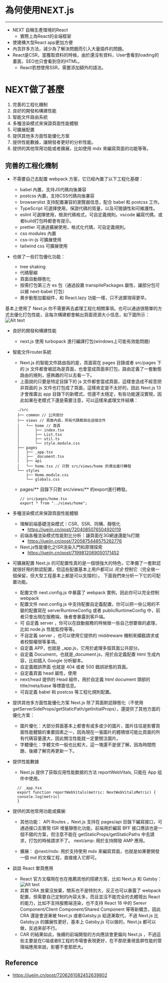 # 為何使用NEXT.js
-----
- NEXT 自稱生產環境的React
    - 實際上為React的全端框架
- 使建構大型React app更加方便
- 內含許多方法，減少為了解決問題而引入大量插件的問題。
- React是CSR，當獲取資料的時候，由於還沒有資料，User會看到loading的畫面，SEO也只會看到空的HTML。
    - React若想使用SSR，需要添加額外的語法。
# NEXT做了甚麼
1. 完善的工程化機制
2. 良好的開發和構建性能
3. 智能文件路由系統
4. 多種渲染模式來保證頁面性能體驗
5. 可擴展配置
6. 提供其他多方面性能優化方案
7. 提供性能數據，讓開發者更好的分析性能。
8. 提供的其他常用功能或者擴展，比如使用 mdx 來編寫頁面的功能等等。

## 完善的工程化機制

- 不需要自己去配置 webpack 方案，它已經內置了以下工程化基礎：
  - babel 內置，支持JS代碼向後兼容
  - postcss 內置，支持CSS代碼向後兼容
  - browserslist 支持配置兼容的瀏覽器信息，配合 babel 和 postcss 工作。
  - TypeScript 可選擇使用，保證代碼的質量，以及可閱讀性和可維護性。
  - eslint 可選擇使用，檢測代碼格式，可自定義規則。vscode 編寫代碼，或者build打包時都會有提示。
  - prettier 可通過擴展使用，格式化代碼，可自定義規則。
  - css modules 內置
  - css-in-js 可擴展使用
  - tailwind css 可擴展使用
  
- 也做了一些打包優化功能：
  - tree shaking
  - 代碼壓縮
  - 頁面自動靜態化
  - 按需打包第三方 es 包（通過設置 transpilePackages 屬性，讓部分包可以被 next-babel 打包）
  - 異步動態加載組件，和 React.lazy 功能一樣，只不過實現得更早。

基本上使用了 Next.js 你不需要再去處理工程化相關事項。也可以通過很簡單的方式去優化打包性能，且每次構建都會輸出頁面資源大小信息，如下圖所示：
![Alt text](/image.png)

- 良好的開發和構建性能
  - next.js 使用 turbopack 進行編譯打包(windows上可能有效能問題)

- 智能文件router系統
  - Next.js 的智能文件路由指的是，頁面寫在 pages 目錄或者 src/pages 下的 js 文件都會被認為是頁面，也會當成頁面來打包，路由定義了一套動態路由的規則，感興趣的可以去看一下。
  - 上面說的只要是特定目錄下的 js 文件都會當成頁面，這樣會造成不經意把非頁面的 js 文件也打包成了頁面，這樣肯定是不太好的，因此 Next.js 13 才會推廣出 app 目錄下的新模式，但還不太穩定，有些功能還沒實現，因此如果在老模式下還是需要注意，可以這樣來處理文件結構：
  ```
    ./src
    ├── common // 公共部分
    ├── views // 頁面內容，所有代碼都寫在這個文件
    │   └── home // 首頁
    │       ├── index.tsx
    │       ├── List.tsx
    │       ├── util.ts
    │       └── style.module.css
    ├── pages
    │   ├── _app.tsx
    │   ├── _document.tsx
    │   ├── api
    │   └── home.tsx // 只對 src/views/home 的導出進行轉發
    └── styles
        ├── Home.module.css
        └── globals.css
    ```

  - pages/** 目錄下只對 src/views/** 的export進行轉發。
    ```
    // src/pages/home.tsx
    export * from "../views/home";
    ```
- 多種渲染模式來保證頁面性能體驗
    - 理解前端基礎渲染模式｜CSR、SSR、同構、靜態化
        - https://juejin.cn/post/7204085076504920119
    - 前端各種渲染模式性能對比分析｜讓頁面在3G網速還能1s打開
        - https://juejin.cn/post/7205875448575262776
    - Next.js性能優化之ISR渲染入門和原理探索
        - https://juejin.cn/post/7199812069050171452

- 可擴展配置
Next.js 的可配置性真的是一個很強大的特色，它準備了一套默認就很好用的默認配置，但這些配置基本上用戶都可以 *完全* 控制它（完全做一個保留，但大型工程基本上都是可以支撐的）。
下面我們來分析一下它的可配置功能。

  - 配置文件 next.config.js 中暴露了 webpack 實例，因此你可以完全控制 webpack
  - 配置文件 next.config.js 中支持配置自定義配置，你可以把一些公用的不變的配置寫在 serverRuntimeConfig 或者 publicRuntimeConfig 中，前者只會出現在服務端，後者會暴露到客戶端。
  - 可 自定義 server ，你可以在啟動服務的時候做一些自己想要做的處理，比如 node.js 性能監控等等。
  - 不自定義 server ，也可以使用它提供的 middreware 機制來攔截請求或者校驗權限等事項。
  - 自定義 APP，也就是 _app.js，它用於處理多個頁面公共部分。
  - 自定義 Document，也就是_document.js，用於自定義配置 html 生成內容，比如插入 Google 分析腳本。
  - 自定義錯誤界面 也就是 404 或者 500 錯誤狀態的頁面。
  - 自定義頁面 head 屬性，使用
  - next/head 提供的 Head 組件，用於自定義 html document 頭部的 title/meta/base 等標簽信息。
  - 可自定義 babel 和 postcss 等工程化規則配置。

- 提供其他多方面性能優化方案
Next.js 除了頁面默認靜態化（不使用getServerSideProps/getStaticPath/getInitialProps），還提供了其他方面的優化方案：
  - 圖片優化：大部分頁面基本上都會有或多或少的圖片，圖片往往是影響頁面性能體驗的重要因素之一，因為現在一張圖片的體積很可能比頁面的所有代碼容量還大，因此關注性能就一定要關注圖片。
  - 字體優化：字體文件一般也比較大，這一塊還不是很了解，因為時間問題，後續了解完再更新一下。

- 提供性能數據
  - Next.js 提供了获取应用性能数据的方法 reportWebVitals, 只能在 App 组件中使用。
  ```
    // _app.tsx
    export function reportWebVitals(metric: NextWebVitalsMetric) {
    console.log(metric)
    }
  ```
- 提供的其他常用功能或擴展:
  - 其他功能：
  API Routes ，Next.js 支持在 pages/api 目錄下編寫接口，可通過接口去實現 ISR 增量靜態化功能，前端用於編寫 BFF 接口應該也是一個不錯的方案，但注意不能在 getStaticProps/getStaticPaths 中去請求，打包的時候請求不了。
  next/amp: 用於支持開發 AMP 應用。

  - 擴展：
  @next/mdx: 用於支持使用 mdx 來編寫頁面，也就是如果要開發一個 md 的文檔工程，直接接入它即可。

- 談談 React 單頁應用
  -  React 官方文檔現在也在推薦其他的搭建方案，比如 Next.js 和 Gatsby：
  ![Alt text](/image-1.png)
  - 其實 CRA 放棄沒放棄，關系也不是特別大，反正也可以暴露了 webpack 配置，但需要自己定制的內容太多，而且並沒不能完全的去體現出 React 的能力，比如不支持服務端渲染，也不支持 React 18 中的 Serevr Component/Client Component/Shared Component 等等新概念，因此 CRA 還是會逐漸被 Next.js 或者Gatsby.js 給逐漸取代，不過 Next.js 比 Gatsby.js 的擴展性更好，基本上 Gatsby.js 可以做的，Next.js 都可以做，反過來卻不行。
  - CAR 的結果如此，後續的前端開發的方向應該會更偏向 Next.js ，不過這些主要是在C端或者B工程的市場會表現更好，在不那麽重視首屏性能的管理端應用來說，影響不會那麽大。

## Reference
- https://juejin.cn/post/7206261082452639802